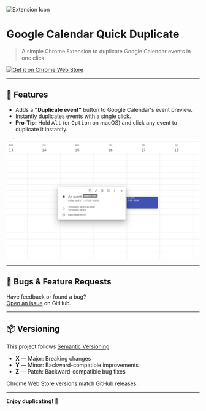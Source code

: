 ![Extension Icon](./assets/icon128.png)

# Google Calendar Quick Duplicate

> A simple Chrome Extension to duplicate Google Calendar events in one click.

[![Get it on Chrome Web Store](https://developer.chrome.com/static/docs/webstore/branding/image/206x58-chrome-web-bcb82d15b2486.png)](https://chromewebstore.google.com/detail/belnijodgolpgmpahmdkjbjehbobnfpd?utm_source=item-share-cb)

---

## 🚀 Features

- Adds a **"Duplicate event"** button to Google Calendar's event preview.
- Instantly duplicates events with a single click.
- **Pro-Tip:** Hold <kbd>Alt</kbd> (or <kbd>Option</kbd> on macOS) and click any event to duplicate it instantly.

![Demo screenshot of extension in action](.github/media/second.png)

---

## 🐞 Bugs & Feature Requests

Have feedback or found a bug?  
[Open an issue](https://github.com/fabiosangregorio/google-calendar-quick-duplicate/issues) on GitHub.

---

## 📦 Versioning

This project follows [Semantic Versioning](https://semver.org/):

- **X** — Major: Breaking changes
- **Y** — Minor: Backward-compatible improvements
- **Z** — Patch: Backward-compatible bug fixes

Chrome Web Store versions match GitHub releases.

---

**Enjoy duplicating! 🎉**
